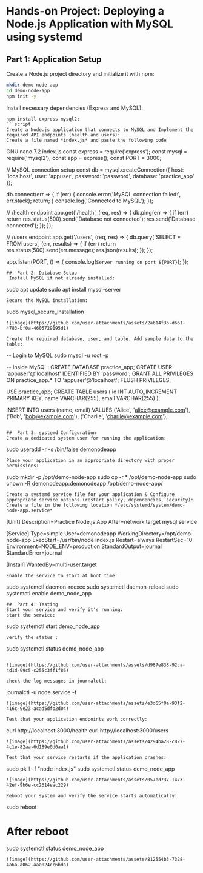 # Hands-on Project: Deploying a Node.js Application with MySQL using systemd

##  Part 1: Application Setup

Create a Node.js project directory and initialize it with npm:
```bash
mkdir demo-node-app
cd demo-node-app
npm init -y
```
Install necessary dependencies (Express and MySQL):
```
npm install express mysql2:
```script
Create a Node.js application that connects to MySQL and Implement the required API endpoints (health and users):
Create a file named *index.js* and paste the following code
```
  GNU nano 7.2                                                                                         index.js                                                                                                  const express = require('express');
const mysql = require('mysql2');
const app = express();
const PORT = 3000;

// MySQL connection setup
const db = mysql.createConnection({
  host: 'localhost',
  user: 'appuser',
  password: 'password',
  database: 'practice_app'
});

db.connect(err => {
  if (err) {
    console.error('MySQL connection failed:', err.stack);
    return;
  }
  console.log('Connected to MySQL');
});

// /health endpoint
app.get('/health', (req, res) => {
  db.ping(err => {
    if (err) return res.status(500).send('Database not connected');
    res.send('Database connected');
  });
});

// /users endpoint
app.get('/users', (req, res) => {
  db.query('SELECT * FROM users', (err, results) => {
    if (err) return res.status(500).send(err.message);
    res.json(results);
  });
});

app.listen(PORT, () => {
  console.log(`Server running on port ${PORT}`);
});
```
##  Part 2: Database Setup
 Install MySQL if not already installed:
```
sudo apt update
sudo apt install mysql-server
```
Secure the MySQL installation:
```
sudo mysql_secure_installation

```
![image](https://github.com/user-attachments/assets/2ab14f3b-d661-4783-bf0a-4605729195d1)

Create the required database, user, and table. Add sample data to the table: 

```
-- Login to MySQL
sudo mysql -u root -p

-- Inside MySQL:
CREATE DATABASE practice_app;
CREATE USER 'appuser'@'localhost' IDENTIFIED BY 'password';
GRANT ALL PRIVILEGES ON practice_app.* TO 'appuser'@'localhost';
FLUSH PRIVILEGES;

USE practice_app;
CREATE TABLE users (
  id INT AUTO_INCREMENT PRIMARY KEY,
  name VARCHAR(255),
  email VARCHAR(255)
);

INSERT INTO users (name, email) VALUES 
('Alice', 'alice@example.com'),
('Bob', 'bob@example.com'),
('Charlie', 'charlie@example.com');
```

##  Part 3: systemd Configuration
Create a dedicated system user for running the application:
```
sudo useradd -r -s /bin/false demonodeapp
```
Place your application in an appropriate directory with proper permissions:
```
sudo mkdir -p /opt/demo-node-app
sudo cp -r * /opt/demo-node-app
sudo chown -R demonodeapp:demonodeapp /opt/demo-node-app/
```
Create a systemd service file for your application & Configure appropriate service options (restart policy, dependencies, security):
Create a file in the following location */etc/systemd/system/demo-node-app.service*
```
[Unit]
Description=Practice Node.js App
After=network.target mysql.service

[Service]
Type=simple
User=demonodeapp
WorkingDirectory=/opt/demo-node-app
ExecStart=/usr/bin/node index.js
Restart=always
RestartSec=10
Environment=NODE_ENV=production
StandardOutput=journal
StandardError=journal

[Install]
WantedBy=multi-user.target

```
Enable the service to start at boot time:
```
sudo systemctl daemon-reexec
sudo systemctl daemon-reload
sudo systemctl enable demo_node_app
```
##  Part 4: Testing
Start your service and verify it's running:
start the service:
```
sudo systemctl start demo_node_app
```
verify the status :
```
 sudo systemctl status demo_node_app

```

![image](https://github.com/user-attachments/assets/d987e838-92ca-4d1d-99c5-c255c3ff1f86)

check the log messages in journalctl:
```
journalctl -u node.service -f
```
![image](https://github.com/user-attachments/assets/e3d65f0a-93f2-416c-9e23-acad5dfb2d04)

Test that your application endpoints work correctly:
```
curl http://localhost:3000/health
curl http://localhost:3000/users

```
![image](https://github.com/user-attachments/assets/4294ba28-c827-4c1e-82aa-6d189e0d0aa1)

Test that your service restarts if the application crashes:
```
 sudo pkill -f "node index.js"
 sudo systemctl status demo_node_app
```
![image](https://github.com/user-attachments/assets/057ed737-1473-42ef-9b6e-cc2614eac229)

Reboot your system and verify the service starts automatically:
```
sudo reboot
# After reboot
sudo systemctl status demo_node_app
```
![image](https://github.com/user-attachments/assets/812554b3-7328-4a6a-a062-aaa024cc6bda)


 
